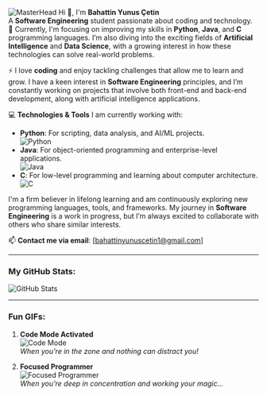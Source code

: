 ![MasterHead](https://media.licdn.com/dms/image/v2/D4D16AQElRO6bnzbE6Q/profile-displaybackgroundimage-shrink_350_1400/profile-displaybackgroundimage-shrink_350_1400/0/1728539039661?e=1749081600&v=beta&t=b8J9hh0hwIVBdR-1Y15EFLXLOgZvq-sjO2nMrH0s_Lg)
Hi 👋, I'm **Bahattin Yunus Çetin**  
A **Software Engineering** student passionate about coding and technology.  
🌱 Currently, I'm focusing on improving my skills in **Python**, **Java**, and **C** programming languages. I’m also diving into the exciting fields of **Artificial Intelligence** and **Data Science**, with a growing interest in how these technologies can solve real-world problems.

⚡ I love **coding** and enjoy tackling challenges that allow me to learn and grow. I have a keen interest in **Software Engineering** principles, and I’m constantly working on projects that involve both front-end and back-end development, along with artificial intelligence applications.

💻 **Technologies & Tools** I am currently working with:
- **Python**: For scripting, data analysis, and AI/ML projects.  
  ![Python](https://img.shields.io/badge/-Python-3776AB?style=flat&logo=python&logoColor=white)
- **Java**: For object-oriented programming and enterprise-level applications.  
  ![Java](https://img.shields.io/badge/-Java-007396?style=flat&logo=java&logoColor=white)
- **C**: For low-level programming and learning about computer architecture.  
  ![C](https://img.shields.io/badge/-C-00599C?style=flat&logo=c&logoColor=white)

I'm a firm believer in lifelong learning and am continuously exploring new programming languages, tools, and frameworks. My journey in **Software Engineering** is a work in progress, but I’m always excited to collaborate with others who share similar interests.

📫 **Contact me via email**: [bahattinyunuscetin1@gmail.com]

---

### My GitHub Stats:
![GitHub Stats](https://github-readme-stats.vercel.app/api?username=bahattinyunus&show_icons=true&theme=radical)

---

### Fun GIFs:

1. **Code Mode Activated**  
![Code Mode](https://media.giphy.com/media/fAnEC88LccN7a/giphy.gif)  
_When you're in the zone and nothing can distract you!_

2. **Focused Programmer**  
![Focused Programmer](https://media.giphy.com/media/3ohs7ZyuJHkJeDoD0s/giphy.gif)  
_When you’re deep in concentration and working your magic..._
